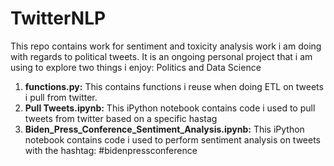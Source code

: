 # TwitterNLP
This repo contains work for sentiment and toxicity analysis work i am doing with regards to political tweets. It is an ongoing personal project that i am using to
explore two things i enjoy: Politics and Data Science

1. <b>functions.py:</b> This contains functions i reuse when doing ETL on tweets i pull from twitter.
2. <b>Pull Tweets.ipynb:</b> This iPython notebook contains code i used to pull tweets from twitter based on a specific hastag
3. <b>Biden_Press_Conference_Sentiment_Analysis.ipynb:</b> This iPython notebook contains code i used to perform sentiment analysis on tweets with the hashtag: #bidenpressconference
